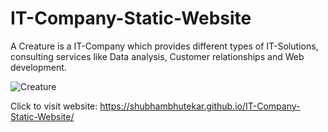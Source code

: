 # IT-Company-Static-Website
A Creature is a IT-Company which provides different types of IT-Solutions, consulting services like Data analysis, Customer relationships and Web development.

![Creature](https://user-images.githubusercontent.com/109847442/180720208-64f1a9af-b26a-41b4-8f5d-a727c8d0155c.png)

 Click to visit website: https://shubhambhutekar.github.io/IT-Company-Static-Website/
